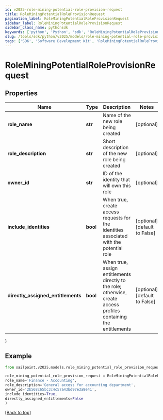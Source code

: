 ```yaml
---
id: v2025-role-mining-potential-role-provision-request
title: RoleMiningPotentialRoleProvisionRequest
pagination_label: RoleMiningPotentialRoleProvisionRequest
sidebar_label: RoleMiningPotentialRoleProvisionRequest
sidebar_class_name: pythonsdk
keywords: ['python', 'Python', 'sdk', 'RoleMiningPotentialRoleProvisionRequest', 'V2025RoleMiningPotentialRoleProvisionRequest'] 
slug: /tools/sdk/python/v2025/models/role-mining-potential-role-provision-request
tags: ['SDK', 'Software Development Kit', 'RoleMiningPotentialRoleProvisionRequest', 'V2025RoleMiningPotentialRoleProvisionRequest']
---
```


# RoleMiningPotentialRoleProvisionRequest


## Properties

Name | Type | Description | Notes
------------ | ------------- | ------------- | -------------
**role_name** | **str** | Name of the new role being created | [optional] 
**role_description** | **str** | Short description of the new role being created | [optional] 
**owner_id** | **str** | ID of the identity that will own this role | [optional] 
**include_identities** | **bool** | When true, create access requests for the identities associated with the potential role | [optional] [default to False]
**directly_assigned_entitlements** | **bool** | When true, assign entitlements directly to the role; otherwise, create access profiles containing the entitlements | [optional] [default to False]
}

## Example

```python
from sailpoint.v2025.models.role_mining_potential_role_provision_request import RoleMiningPotentialRoleProvisionRequest

role_mining_potential_role_provision_request = RoleMiningPotentialRoleProvisionRequest(
role_name='Finance - Accounting',
role_description='General access for accounting department',
owner_id='2b568c65bc3c4c57a43bd97e3a8e41',
include_identities=True,
directly_assigned_entitlements=False
)

```
[[Back to top]](#) 


